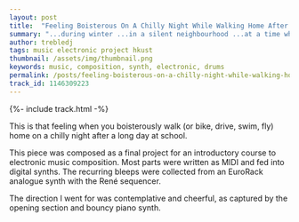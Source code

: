 ```yaml
---
layout: post
title:  "Feeling Boisterous On A Chilly Night While Walking Home After A Long Day At School"
summary: "...during winter ...in a silent neighbourhood ...at a time when you have the entire road to yourself."
author: trebledj
tags: music electronic project hkust
thumbnail: /assets/img/thumbnail.png
keywords: music, composition, synth, electronic, drums
permalink: /posts/feeling-boisterous-on-a-chilly-night-while-walking-home-after-a-long-day-at-school/
track_id: 1146309223
---
```


{%- include track.html -%}
<br/>

This is that feeling when you boisterously walk (or bike, drive, swim, fly) home on a chilly night after a long day at school.

This piece was composed as a final project for an introductory course to electronic music composition. Most parts were written as MIDI and fed into digital synths. The recurring bleeps were collected from an EuroRack analogue synth with the René sequencer.

The direction I went for was contemplative and cheerful, as captured by the opening section and bouncy piano synth.
